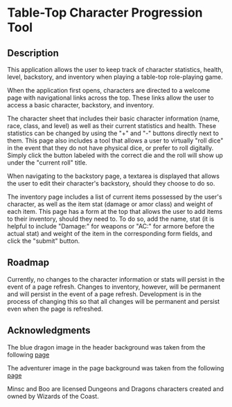 # Table-Top Character Progression Tool

## Description

This application allows the user to keep track of character statistics, health, level, backstory, and inventory when playing a table-top role-playing game.  

When the application first opens, characters are directed to a welcome page with navigational links across the top.  These links allow the user to access a basic character, backstory, and inventory.

The character sheet that includes their basic character information (name, race, class, and level) as well as their current statistics and health.  These statistics can be changed by using the "+" and "-" buttons directly next to them.  This page also includes a tool that allows a user to virtually "roll dice" in the event that they do not have physical dice, or prefer to roll digitally.  Simply click the button labeled with the correct die and the roll will show up under the "current roll" title.

When navigating to the backstory page, a textarea is displayed that allows the user to edit their character's backstory, should they choose to do so.

The inventory page includes a list of current items possessed by the user's character, as well as the item stat (damage or amor class) and weight of each item.  This page has a form at the top that allows the user to add items to their inventory, should they need to.  To do so, add the name, stat (it is helpful to include "Damage:" for weapons or "AC:" for armore before the actual stat) and weight of the item in the corresponding form fields, and click the "submit" button.

## Roadmap

Currently, no changes to the character information or stats will persist in the event of a page refresh.  Changes to inventory, however, will be permanent and will persist in the event of a page refresh.  Development is in the process of changing this so that all changes will be permanent and persist even when the page is refreshed.

## Acknowledgments

The blue dragon image in the header background was taken from the following
[page](http://www.vinzdecals.com/gfx/longdragon1.gif)

The adventurer image in the page background was taken from the following [page](https://images3.alphacoders.com/238/238415.jpg)

Minsc and Boo are licensed Dungeons and Dragons characters created and owned by Wizards of the Coast.


